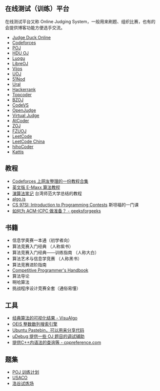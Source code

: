 ## 在线测试（训练）平台

在线测试平台又称 Online Judging System，一般用来刷题、组织比赛，也有的会提供博客功能方便选手交流。

-   [Judge Duck Online](https://duck.ac/)
-   [Codeforces](https://codeforces.com/)
-   [POJ](http://poj.org/)
-   [HDU OJ](http://acm.hdu.edu.cn/)
-   [Luogu](http://www.luogu.org/)
-   [LibreOJ](https://loj.ac/)
-   [Vijos](https://vijos.org/)
-   [UOJ](http://uoj.ac/)
-   [51Nod](https://www.51nod.com/)
-   [Ural](http://acm.timus.ru/)
-   [Hackerrank](https://www.hackerrank.com/)
-   [Topcoder](https://www.topcoder.com/)
-   [BZOJ](https://www.lydsy.com/JudgeOnline/)
-   [CodeVS](http://www.codevs.cn/)
-   [OpenJudge](http://openjudge.cn/)
-   [Virtual Judge](https://vjudge.net/)
-   [AtCoder](https://atcoder.jp/)
-   [ZOJ](http://acm.zju.edu.cn/onlinejudge/)
-   [FZUOJ](http://acm.fzu.edu.cn/)
-   [LeetCode](https://leetcode.com/)
-   [LeetCode China](https://leetcode-cn.com/)
-   [hihoCoder](https://hihocoder.com/)
-   [Kattis](https://open.kattis.com/)

## 教程

-   [Codeforces 上网友整理的一份教程合集](http://codeforces.com/blog/entry/57282)
-   [英文版 E-Maxx 算法教程](https://cp-algorithms.com/)
-   [演算法笔记](http://www.csie.ntnu.edu.tw/~u91029/) 台湾师范大学总结的教程
-   [algo.is](https://algo.is/t-414-aflv-competitive-programming-course-2016/)
-   [CS 97SI: Introduction to Programming Contests](http://web.stanford.edu/class/cs97si/) 斯坦福的一门课
-   [如何为 ACM-ICPC 做准备？ - geeksforgeeks](https://www.geeksforgeeks.org/how-to-prepare-for-acm-icpc/)

## 书籍

-   信息学奥赛一本通（初学者向）
-   算法竞赛入门经典 （人称紫书）
-   算法竞赛入门经典——训练指南 （人称大白）
-   算法艺术与信息学竞赛 （人称黑书）
-   算法竞赛进阶指南
-   [Competitive Programmer's Handbook](https://cses.fi/book/index.html)
-   算法导论
-   啊哈算法
-   挑战程序设计竞赛全套（通俗易懂）

## 工具

-   [经典算法的可视化结果 - VisuAlgo](https://visualgo.net/en)
-   [OEIS 整数数列搜索引擎](https://oeis.org)
-   [Ubuntu Pastebin，可以用来分享代码](https://paste.ubuntu.com)
-   [uDebug 提供一些 OJ 题目的调试辅助](https://www.udebug.com)
-   [提供C++内语法的查询等 - cppreference.com](https://en.cppreference.com/w/)

## 题集

-   [POJ 训练计划](http://blog.csdn.net/skywalkert/article/details/46594541)
-   [USACO](http://train.usaco.org/usacogate)
-   [洛谷试炼场](https://www.luogu.org/training/mainpage)
